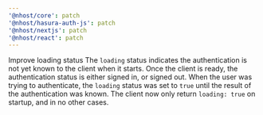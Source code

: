 ```yaml
---
'@nhost/core': patch
'@nhost/hasura-auth-js': patch
'@nhost/nextjs': patch
'@nhost/react': patch
---
```


Improve loading status
The `loading` status indicates the authentication is not yet known to the client when it starts. Once the client is ready, the authentication status is either signed in, or signed out.
When the user was trying to authenticate, the `loading` status was set to `true` until the result of the authentication was known.
The client now only return `loading: true` on startup, and in no other cases.
